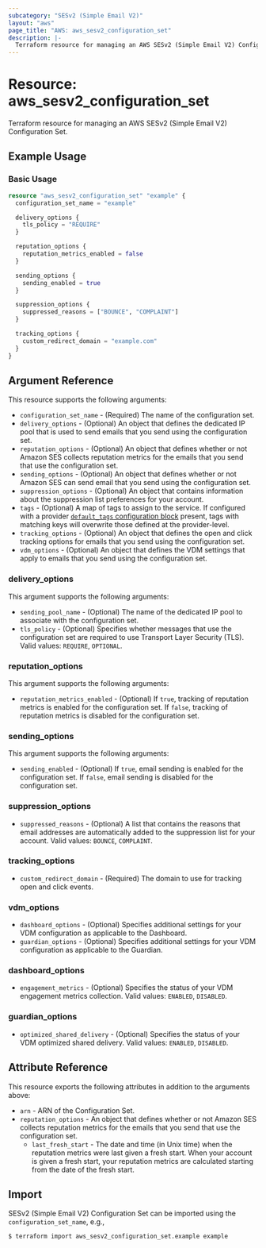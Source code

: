 ```yaml
---
subcategory: "SESv2 (Simple Email V2)"
layout: "aws"
page_title: "AWS: aws_sesv2_configuration_set"
description: |-
  Terraform resource for managing an AWS SESv2 (Simple Email V2) Configuration Set.
---
```


# Resource: aws_sesv2_configuration_set

Terraform resource for managing an AWS SESv2 (Simple Email V2) Configuration Set.

## Example Usage

### Basic Usage

```terraform
resource "aws_sesv2_configuration_set" "example" {
  configuration_set_name = "example"

  delivery_options {
    tls_policy = "REQUIRE"
  }

  reputation_options {
    reputation_metrics_enabled = false
  }

  sending_options {
    sending_enabled = true
  }

  suppression_options {
    suppressed_reasons = ["BOUNCE", "COMPLAINT"]
  }

  tracking_options {
    custom_redirect_domain = "example.com"
  }
}
```

## Argument Reference

This resource supports the following arguments:

* `configuration_set_name` - (Required) The name of the configuration set.
* `delivery_options` - (Optional) An object that defines the dedicated IP pool that is used to send emails that you send using the configuration set.
* `reputation_options` - (Optional) An object that defines whether or not Amazon SES collects reputation metrics for the emails that you send that use the configuration set.
* `sending_options` - (Optional) An object that defines whether or not Amazon SES can send email that you send using the configuration set.
* `suppression_options` - (Optional) An object that contains information about the suppression list preferences for your account.
* `tags` - (Optional) A map of tags to assign to the service. If configured with a provider [`default_tags` configuration block](https://registry.terraform.io/providers/hashicorp/aws/latest/docs#default_tags-configuration-block) present, tags with matching keys will overwrite those defined at the provider-level.
* `tracking_options` - (Optional) An object that defines the open and click tracking options for emails that you send using the configuration set.
* `vdm_options` - (Optional) An object that defines the VDM settings that apply to emails that you send using the configuration set.

### delivery_options

This argument supports the following arguments:

* `sending_pool_name` - (Optional) The name of the dedicated IP pool to associate with the configuration set.
* `tls_policy` - (Optional) Specifies whether messages that use the configuration set are required to use Transport Layer Security (TLS). Valid values: `REQUIRE`, `OPTIONAL`.

### reputation_options

This argument supports the following arguments:

* `reputation_metrics_enabled` - (Optional) If `true`, tracking of reputation metrics is enabled for the configuration set. If `false`, tracking of reputation metrics is disabled for the configuration set.

### sending_options

This argument supports the following arguments:

* `sending_enabled` - (Optional) If `true`, email sending is enabled for the configuration set. If `false`, email sending is disabled for the configuration set.

### suppression_options

* `suppressed_reasons` - (Optional) A list that contains the reasons that email addresses are automatically added to the suppression list for your account. Valid values: `BOUNCE`, `COMPLAINT`.

### tracking_options

* `custom_redirect_domain` - (Required) The domain to use for tracking open and click events.

### vdm_options

* `dashboard_options` - (Optional) Specifies additional settings for your VDM configuration as applicable to the Dashboard.
* `guardian_options` - (Optional) Specifies additional settings for your VDM configuration as applicable to the Guardian.

### dashboard_options

* `engagement_metrics` - (Optional) Specifies the status of your VDM engagement metrics collection. Valid values: `ENABLED`, `DISABLED`.

### guardian_options

* `optimized_shared_delivery` - (Optional) Specifies the status of your VDM optimized shared delivery. Valid values: `ENABLED`, `DISABLED`.

## Attribute Reference

This resource exports the following attributes in addition to the arguments above:

* `arn` - ARN of the Configuration Set.
* `reputation_options` - An object that defines whether or not Amazon SES collects reputation metrics for the emails that you send that use the configuration set.
    * `last_fresh_start` - The date and time (in Unix time) when the reputation metrics were last given a fresh start. When your account is given a fresh start, your reputation metrics are calculated starting from the date of the fresh start.

## Import

SESv2 (Simple Email V2) Configuration Set can be imported using the `configuration_set_name`, e.g.,

```
$ terraform import aws_sesv2_configuration_set.example example
```
